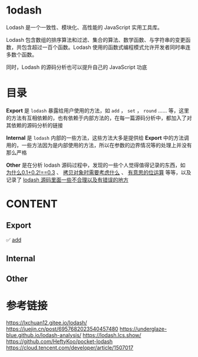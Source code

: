 # 1odash

Lodash 是一个一致性、模块化、高性能的 JavaScript 实用工具库。

Lodash 包含数组的排序算法和过滤、集合的算法、数学函数、与字符串的变更函数，共包含超过一百个函数。Lodash 使用的函数式编程模式允许开发者同时串连多数个函数。

同时，Lodash 的源码分析也可以提升自己的 JavaScript 功底

# 目录

**Export** 是 `lodash` 暴露给用户使用的方法，如 `add` ， `set` ， `round` …… 等，这里的方法有互相依赖的，也有依赖于内部方法的，在每一篇源码分析中，都加入了对其依赖的源码分析的链接

**Internal** 是 `lodash` 内部的一些方法，这些方法大多是提供给 **Export** 中的方法调用的，一些方法因为是内部使用的方法，所以在参数的边界情况等的处理上并没有那么严格

**Other** 是在分析 lodash 源码过程中，发现的一些个人觉得值得记录的东西，如 [为什么0.1+0.2!==0.3]() 、 [拷贝对象时需要考虑什么]() 、 [有意思的位运算]() 等等，以及记录了 [lodash 源码里面一些不合理以及有错误的地方]()


# CONTENT

## Export

✅ [add](/docs/export/add.md)




## Internal

## Other


# 参考链接

https://lxchuan12.gitee.io/lodash/
https://juejin.cn/post/6957682023540457480
https://underglaze-blue.github.io/lodash-analysis/
https://lodash.lcs.show/
https://github.com/HeftyKoo/pocket-lodash
https://cloud.tencent.com/developer/article/1507017